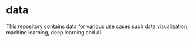 # data
This repository contains data for various use cases such data visualization, machine learning, deep learning and AI.
